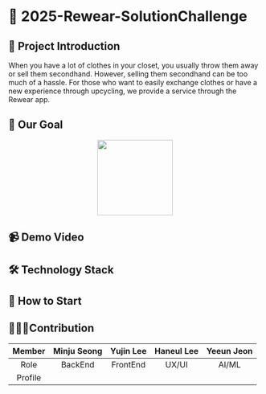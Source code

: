 # 👕 2025-Rewear-SolutionChallenge

## 📢 Project Introduction
When you have a lot of clothes in your closet, you usually throw them away or sell them secondhand. However, selling them secondhand can be too much of a hassle. For those who want to easily exchange clothes or have a new experience through upcycling, we provide a service through the Rewear app.


## 📌 Our Goal
<p align = "center">
<img src= "https://github.com/user-attachments/assets/34ed7575-bd87-4ca4-a73a-752f49d53087" width="150" height="150"/>
</p>


## 📹 Demo Video

## 🛠 Technology Stack

## 📱 How to Start

## 👩🏻‍💻Contribution

|Member| Minju Seong | Yujin Lee | Haneul Lee | Yeeun Jeon |
|:--:|:--:|:--:|:--:|:--:|
|Role| BackEnd | FrontEnd | UX/UI | AI/ML |
|Profile|      |         |           |                       |

